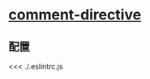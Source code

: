 
# [comment-directive](https://eslint.vuejs.org/rules/comment-directive.html)

## 配置

<<< ./.eslintrc.js
        